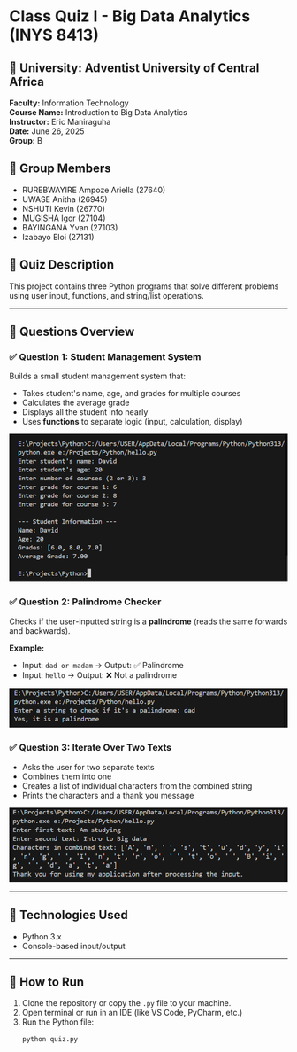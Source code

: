 # Class Quiz I - Big Data Analytics (INYS 8413)

## 📍 University: Adventist University of Central Africa  
**Faculty:** Information Technology  
**Course Name:** Introduction to Big Data Analytics  
**Instructor:** Eric Maniraguha  
**Date:** June 26, 2025  
**Group:** B 
## 👥 Group Members

- RUREBWAYIRE Ampoze Ariella  (27640)
- UWASE Anitha  (26945)
- NSHUTI Kevin  (26770)
- MUGISHA Igor  (27104)
- BAYINGANA Yvan  (27103)
- Izabayo Eloi  (27131)


## 📝 Quiz Description

This project contains three Python programs that solve different problems using user input, functions, and string/list operations.

---

## 🧠 Questions Overview

### ✅ Question 1: Student Management System

Builds a small student management system that:

- Takes student's name, age, and grades for multiple courses
- Calculates the average grade
- Displays all the student info nearly
- Uses **functions** to separate logic (input, calculation, display)

![QUESTION 1](https://github.com/ELOI-CODE1/intro_to_bigdata/blob/main/images/question%201.png)

### ✅ Question 2: Palindrome Checker

Checks if the user-inputted string is a **palindrome** (reads the same forwards and backwards).

**Example:**
- Input: `dad or madam` → Output: ✅ Palindrome
- Input: `hello` → Output: ❌ Not a palindrome

![QUESTION 2](https://github.com/ELOI-CODE1/intro_to_bigdata/blob/main/images/question%202.png)
### ✅ Question 3: Iterate Over Two Texts

- Asks the user for two separate texts
- Combines them into one
- Creates a list of individual characters from the combined string
- Prints the characters and a thank you message

![QUESTION 3](https://github.com/ELOI-CODE1/intro_to_bigdata/blob/main/images/question%203.png)

---

## 🔧 Technologies Used

- Python 3.x
- Console-based input/output

---

## 🚀 How to Run

1. Clone the repository or copy the `.py` file to your machine.
2. Open terminal or run in an IDE (like VS Code, PyCharm, etc.)
3. Run the Python file:
   ```bash
   python quiz.py
